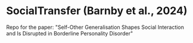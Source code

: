 # SocialTransfer (Barnby et al., 2024)
Repo for the paper: "Self-Other Generalisation Shapes Social Interaction and Is Disrupted in Borderline Personality Disorder"
